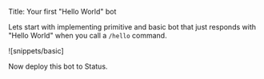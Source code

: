 Title: Your first "Hello World" bot

Lets start with implementing primitive and basic bot that just responds with "Hello World" when you call a `/hello` command.

![snippets/basic]

Now deploy this bot to Status.